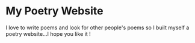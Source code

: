 # My Poetry Website

I love to write poems and look for other people's poems so I built myself a poetry website...I hope you like it !
